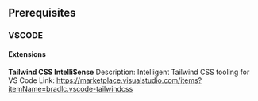 ## Prerequisites
### VSCODE
#### Extensions
**Tailwind CSS IntelliSense**
Description: Intelligent Tailwind CSS tooling for VS Code
Link: https://marketplace.visualstudio.com/items?itemName=bradlc.vscode-tailwindcss

